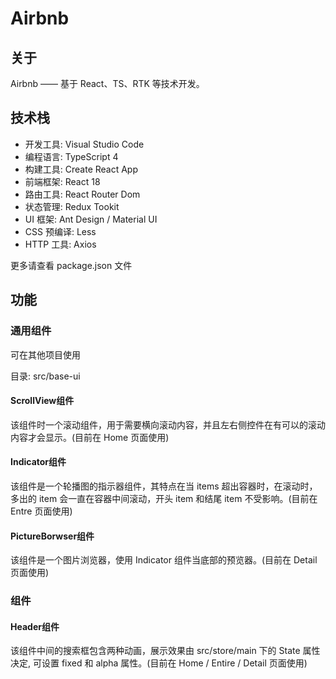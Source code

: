 # Airbnb

## 关于

Airbnb —— 基于 React、TS、RTK 等技术开发。

## 技术栈

* 开发工具: Visual Studio Code
* 编程语言: TypeScript 4
* 构建工具: Create React App
* 前端框架: React 18
* 路由工具: React Router Dom
* 状态管理: Redux Tookit
* UI 框架:  Ant Design / Material UI
* CSS 预编译: Less
* HTTP 工具: Axios

更多请查看 package.json 文件

## 功能

### 通用组件

可在其他项目使用

目录: src/base-ui

#### ScrollView组件

该组件时一个滚动组件，用于需要横向滚动内容，并且左右侧控件在有可以的滚动内容才会显示。(目前在 Home 页面使用)

#### Indicator组件

该组件是一个轮播图的指示器组件，其特点在当 items 超出容器时，在滚动时，多出的 item 会一直在容器中间滚动，开头 item 和结尾 item 不受影响。(目前在 Entre 页面使用)

#### PictureBorwser组件

该组件是一个图片浏览器，使用 Indicator 组件当底部的预览器。(目前在 Detail 页面使用)

### 组件

#### Header组件

该组件中间的搜索框包含两种动画，展示效果由 src/store/main 下的 State 属性决定, 可设置 fixed 和 alpha 属性。(目前在 Home / Entire / Detail 页面使用)

























